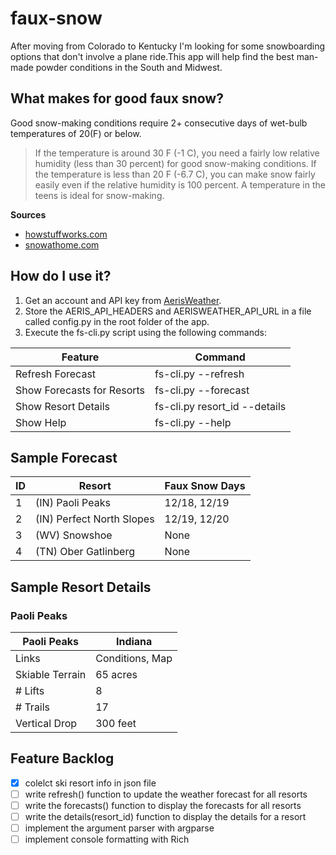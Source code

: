 # faux-snow

After moving from Colorado to Kentucky I'm looking for some snowboarding options that don't involve a plane ride.This app will help find the best man-made powder conditions in the South and Midwest.
## What makes for good faux snow?

Good snow-making conditions require 2+ consecutive days of wet-bulb temperatures of 20(F) or below.

> If the temperature is around 30 F (-1 C), you need a fairly low relative humidity (less than 30 percent) for good snow-making conditions. If the temperature is less than 20 F (-6.7 C), you can make snow fairly easily even if the relative humidity is 100 percent. A temperature in the teens is ideal for snow-making.

**Sources** 

- [howstuffworks.com](https://adventure.howstuffworks.com/outdoor-activities/snow-sports/snow-maker3.htm)
- [snowathome.com](https://www.snowathome.com/pdf/wet_bulb_chart_fahrenheit.pdf)

## How do I use it?

1. Get an account and API key from [AerisWeather](https://rapidapi.com/aerisweather-aerisweather/api/aerisweather1/).
2. Store the AERIS_API_HEADERS and  AERISWEATHER_API_URL in a file called config.py in the root folder of the app. 
3. Execute the fs-cli.py script using the following commands:

| Feature | Command |
| ----------- | ----------- |
| Refresh Forecast | fs-cli.py --refresh |
| Show Forecasts for Resorts | fs-cli.py --forecast |
| Show Resort Details | fs-cli.py resort_id --details |
| Show Help | fs-cli.py --help |

## Sample Forecast

| ID | Resort | Faux Snow Days |
| ----------- | ----------- | ----------- |
| 1 | (IN) Paoli Peaks | 12/18, 12/19 |
| 2 | (IN) Perfect North Slopes | 12/19, 12/20 |
| 3 | (WV) Snowshoe | None |
| 4 | (TN) Ober Gatlinberg | None |

## Sample Resort Details

### Paoli Peaks

| Paoli Peaks | Indiana |
| ----------- | ----------- |
| Links | Conditions, Map |
| Skiable Terrain | 65 acres |
| # Lifts | 8 |
| # Trails | 17 |
| Vertical Drop | 300 feet |


## Feature Backlog
- [X] colelct ski resort info in json file
- [ ] write refresh() function to update the weather forecast for all resorts
- [ ] write the forecasts() function to display the forecasts for all resorts
- [ ] write the details(resort_id) function to display the details for a resort
- [ ] implement the argument parser with argparse
- [ ] implement console formatting with Rich